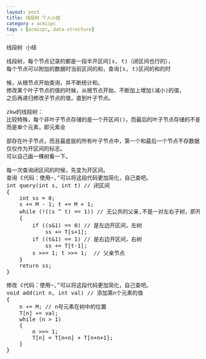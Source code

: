 ```yaml
---
layout: post
title: 线段树 个人小结
category : acmicpc
tags : [acmicpc, data-structure]
---
```


<pre>线段树 小结    
    
线段树，每个节点记录的都是一段半开区间[s, t)（闭区间也行的），    
每个节点可以附加的数据时当前区间的和，查询[s, t)区间的和的时    
    
候，从根节点开始查询，并不断统计和。    
修改某个叶子节点的值的时候，从根节点开始，不断加上增加(减小)的值，    
之后再递归修改子节点的值，直到叶子节点。    
    
zkw的线段树：    
比较特殊，每个非叶子节点存储的是一个开区间()，而最后的叶子节点存储的不是开区间，    
而是单个元素，即元素全    
    
部存在叶子节点，而且最底层的所有叶子节点中，第一个和最后一个节点不存数据，    
仅仅作为开区间的标志。    
可以自己画一棵树看一下。    
    
每一次查询闭区间的时候，先变为开区间。    
查询 C代码：使用~,^可以将这段代码更加简化，自己查吧。    
int query(int s, int t) // 闭区间    
{    
    int ss = 0;    
    s += M - 1; t += M + 1;    
    while (!((s ^ t) == 1)) // 无公共的父亲,不是一对左右子树，即开区间    
    {    
        if ((s&amp;1) == 0) // 是左边开区间，左树    
            ss += T[s+1];    
        if ((t&amp;1) == 1) // 是右边开区间，右树    
            ss += T[t-1];    
        s &gt;&gt;= 1; t &gt;&gt;= 1;  // 父亲节点    
    }    
    return ss;    
}    
    
修改 C代码：使用~,^可以将这段代码更加简化，自己查吧。    
void add(int n, int val) // 添加第n个元素的值    
{    
    n += M; // n号元素在树中的位置    
    T[n] += val;    
    while (n &gt; 1)    
    {    
        n &gt;&gt;= 1;    
        T[n] = T[n+n] + T[n+n+1];    
    }    
}</pre>